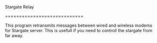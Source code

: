 Stargate Relay

============================

This program retransmits messages between wired and wireless modems for Stargate server. This is usefull if you need to controll the stargate from far away.
